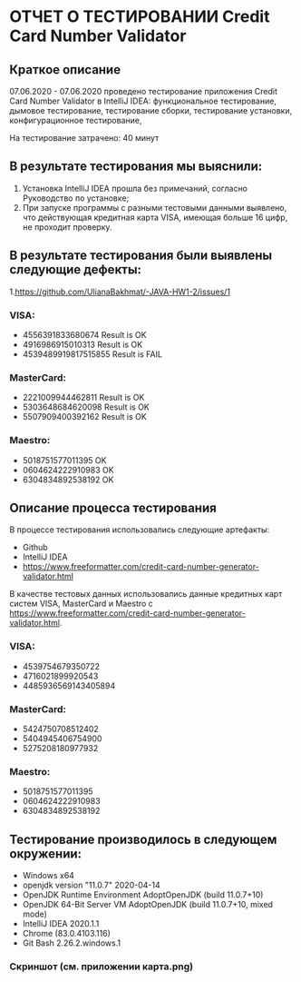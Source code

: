 # ОТЧЕТ О ТЕСТИРОВАНИИ Credit Card Number Validator

## Краткое описание

07.06.2020 - 07.06.2020  проведено тестирование приложения Credit Card Number Validator в IntelliJ IDEA: функциональное тестирование, дымовое тестирование, тестирование сборки, тестирование установки, конфигурационное тестирование,

На тестирование затрачено: 40 минут

## В результате тестирования мы выяснили:
1. Установка IntelliJ IDEA прошла без примечаний, согласно Руководство по установке; 
2. При запуске программы с разными тестовыми данными выявлено, что действующая кредитная карта VISA, имеющая больше 16 цифр, не проходит проверку.

## В результате тестирования были выявлены следующие дефекты:
1.https://github.com/UlianaBakhmat/-JAVA-HW1-2/issues/1

### VISA:

 * 4556391833680674 Result is OK
 * 4916986915010313 Result is OK
 * 4539489919817515855 Result is FAIL

### MasterCard:

* 2221009944462811 Result is OK
* 5303648684620098 Result is OK
* 5507909400392162 Result is OK

### Maestro:

* 5018751577011395 OK
* 0604624222910983 OK
* 6304834892538192 OK

## Описание процесса тестирования

В процессе тестирования использовались следующие артефакты:

* Github
* IntelliJ IDEA
* https://www.freeformatter.com/credit-card-number-generator-validator.html

В качестве тестовых данных использовались данные кредитных карт систем VISA, MasterCard и Maestro с https://www.freeformatter.com/credit-card-number-generator-validator.html.

### VISA:

* 4539754679350722 
* 4716021899920543 
* 4485936569143405894 

### MasterCard:

* 5424750708512402 
* 5404945406754900 
* 5275208180977932 

### Maestro:

* 5018751577011395 
* 0604624222910983 
* 6304834892538192 


## Тестирование производилось в следующем окружении:

* Windows x64
* openjdk version "11.0.7" 2020-04-14
* OpenJDK Runtime Environment AdoptOpenJDK (build 11.0.7+10)
* OpenJDK 64-Bit Server VM AdoptOpenJDK (build 11.0.7+10, mixed mode)
* IntelliJ IDEA 2020.1.1
* Chrome (83.0.4103.116)
* Git Bash 2.26.2.windows.1

### Скриншот (см. приложении карта.png)
